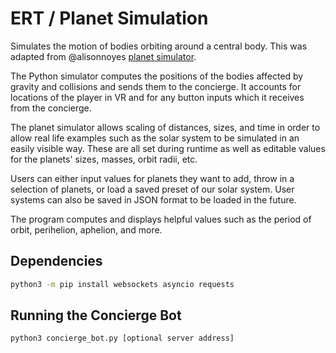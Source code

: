# ERT / Planet Simulation
Simulates the motion of bodies orbiting around a central body. This was adapted from @alisonnoyes [planet simulator](https://github.com/alisonnoyes/ERT.PlanetSimulator).

The Python simulator computes the positions of the bodies affected by gravity and collisions and sends them to the concierge. It accounts for locations of the player in VR and for any button inputs which it receives from the concierge.

The planet simulator allows scaling of distances, sizes, and time in order to allow real life examples such as the solar system to be simulated in an easily visible way. These are all set during runtime as well as editable values for the planets' sizes, masses, orbit radii, etc.

Users can either input values for planets they want to add, throw in a selection of planets, or load a saved preset of our solar system. User systems can also be saved in JSON format to be loaded in the future.

The program computes and displays helpful values such as the period of orbit, perihelion, aphelion, and more.

## Dependencies
```bash
python3 -m pip install websockets asyncio requests
```

## Running the Concierge Bot
```bash
python3 concierge_bot.py [optional server address]
```